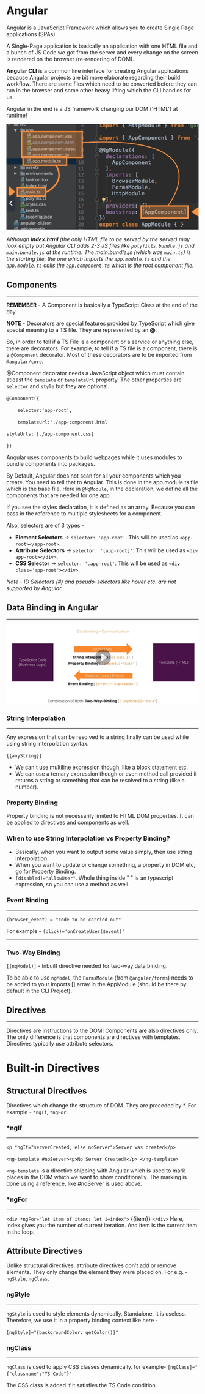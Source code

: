 # Angular

Angular is a JavaScript Framework which allows you to create Single Page applications (SPAs)

A Single-Page application is basically an application with one HTML file and a bunch of JS Code we got from the server and every change on the screen is rendered on the browser (re-rendering of DOM).

**Angular CLI** is a common line interface for creating Angular applications because Angular projects are bit more elaborate regarding their build workflow. There are some files which need to be converted before they can run in the browser and some other heavy lifting which the CLI handles for us.

Angular in the end is a JS framework changing our DOM ('HTML') at runtime!

![Loading](/images/angular-loading.png "Angular Loading")

*Although **index.html** (the only HTML file to be served by the server) may look empty but Angular CLI adds 2-3 JS files like `polyfills.bundle.js` and `main.bundle.js` at the runtime. The main.bundle.js (which was `main.ts`) is the starting file, the one which imports the `app.module.ts` and the `app.module.ts` calls the `app.component.ts` which is the root component file.*

## Components
---
**REMEMBER** - A Component is basically a TypeScript Class at the end of the day.

**NOTE** - Decorators are special features provided by TypeScript which give special meaning to a TS file. They are represented by an **@**.

So, in order to tell if a TS File is a component or a service or anything else, there are decorators. For example, to tell if a TS file is a component, there is a `@Component` decorator. Most of these decorators are to be imported from `@angular/core`.

@Component decorator needs a JavaScript object which must contain atleast the `template` or `templateUrl` property. The other properties are `selector` and `style`  but they are optional.

`@Component({`

`    selector:'app-root',`

`    templateUrl:'./app-component.html'`

`styleUrls: [./app-component.css]`

`})`

Angular uses components to build webpages while it uses modules to bundle components into packages.

By Default, Angular does not scan for all your components which you create. You need to tell that to Angular. This is done in the app.module.ts file which is the base file. 
Here in `@NgModule`, in the declaration, we define all the components that are needed for one app.

If you see the styles declaration, it is defined as an array. Because you can pass in the reference to multiple stylesheets for a component.

Also, selectors are of 3 types -
- **Element Selectors** -> `selector: 'app-root'`. This will be used as `<app-root></app-root>`.
- **Attribute Selectors** -> `selector: '[app-root]'`. This will be used as `<div app-root></div>`.
- **CSS Selector** -> `selector: '.app-root'`. This will be used as `<div class='app-root'></div>`.

*Note - ID Selectors (#) and pseudo-selectors like hover etc. are not supported by Angular.*

## Data Binding in Angular
---
![image](/images/angular-databinding.png "Angular Data Binding Overview")

### String Interpolation
---
Any expression that can be resolved to a string finally can be used while using string interpolation syntax.

`{{anyString}}`

- We can't use multiline expression though, like a block statement etc.
- We can use a ternary expression though or even method call provided it returns a string or something that can be resolved to a string (like a number).

### Property Binding

Property binding is not necessarily limited to HTML DOM properties. It can be applied to directives and components as well.

### When to use String Interpolation vs Property Binding?
- Basically, when you want to output some value simply, then use string interpolation.
- When you want to update or change something, a property in DOM etc, go for Property Binding.
- `[disabled]="allowUser"`. Whole thing inside " " is an typescript expression, so you can use a method as well. 

### Event Binding
---
`(browser_event) = "code to be carried out"`

For example - `(click)='onCreateUser($event)'`

---
### Two-Way Binding

`[(ngModel)]` - Inbuilt directive needed for two-way data binding.

To be able to use `ngModel`, the `FormsModule` (from `@angular/forms`) needs to be added to your imports [] array in the AppModule (should be there by default in the CLI Project).

## Directives
---

Directives are instructions to the DOM!
Components are also directives only. The only difference is that components are directives with templates. 
Directives typically use attribute selectors.


# Built-in Directives
## **Structural Directives**
Directives which change the structure of DOM. They are preceded by *. For example - `*ngIf`, `*ngFor`.

### ***ngIf**
---
`<p *ngIf="serverCreated; else noServer">Server was created</p>`

`<ng-template #noServer><p>No Server Created!</p>
</ng-template>`

`<ng-template` is a directive shipping with Angular which is used to mark places in the DOM which we want to show conditionally. The marking is done using a reference, like #noServer is used above.

### ***ngFor**
---
`<div *ngFor="let item of items; let i=index">`
{{item}}
`</div>`
Here, index gives you the number of current iteration.
And item is the current item in the loop.

## **Attribute Directives**

Unlike structural directives, attribute directives don't add or remove elements. They only change the element they were placed on.
For e.g. - `ngStyle`, `ngClass`.

### **ngStyle**
---
`ngStyle` is used to style elements dynamically. Standalone, it is useless. Therefore, we use it in a property binding context like here -

`[ngStyle]="{backgroundColor: getColor()}"`

### **ngClass**
---
`ngClass` is used to apply CSS classes dynamically.
for example- `[ngClass]="{"classname":"TS Code"}"`

The CSS class is added if it satisfies the TS Code condition.